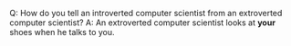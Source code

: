 Q: How do you tell an introverted computer scientist from an extroverted computer scientist?
A: An extroverted computer scientist looks at **your** shoes when he talks to you.